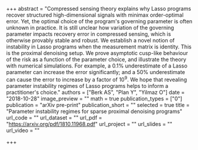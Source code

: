 +++
abstract = "Compressed sensing theory explains why Lasso programs recover structured high-dimensional signals with minimax order-optimal error. Yet, the optimal choice of the program's governing parameter is often unknown in practice. It is still unclear how variation of the governing parameter impacts recovery error in compressed sensing, which is otherwise provably stable and robust. We establish a novel notion of instability in Lasso programs when the measurement matrix is identity. This is the proximal denoising setup. We prove asymptotic cusp-like behaviour of the risk as a function of the parameter choice, and illustrate the theory with numerical simulations. For example, a 0.1% underestimate of a Lasso parameter can increase the error significantly; and a 50% underestimate can cause the error to increase by a factor of $10^9$. We hope that revealing parameter instability regimes of Lasso programs helps to inform a practitioner's choice."
authors = ["Berk AS", "Plan Y", "Yilmaz O"]
date = "2018-10-28"
image_preview = ""
math = true
publication_types = ["0"]
publication = "arXiv pre-print"
publication_short = ""
selected = true
title = "Parameter instability regimes for sparse proximal denoising programs"
url_code = ""
url_dataset = ""
url_pdf = "https://arxiv.org/pdf/1810.11968.pdf"
url_project = ""
url_slides = ""
url_video = ""

+++

